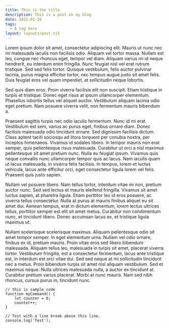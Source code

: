 ```yaml
---
title: This is the title
description: This is a post on my blog
date: 2022-01-18
tags:
  - A tag here
layout: layouts/post.njk
---
```


Lorem ipsum dolor sit amet, consectetur adipiscing elit. Mauris ut nunc nec mi malesuada iaculis non facilisis odio. Aliquam vel tortor massa. Nullam est leo, congue nec rhoncus eget, tempor vel diam. Aliquam varius mi id neque hendrerit, eu interdum enim fringilla. Nunc feugiat nisl vel erat rutrum tristique. Sed sed felis tortor. Quisque vestibulum, felis auctor pulvinar lacinia, purus magna efficitur tortor, nec tempus augue justo sit amet felis. Duis feugiat eros vel quam imperdiet, at sollicitudin neque lobortis.

Sed quis diam eros. Proin viverra facilisis elit non suscipit. Etiam tristique in turpis et tristique. Donec eget risus at ipsum ullamcorper elementum. Phasellus lobortis tellus vel aliquet auctor. Vestibulum aliquam lacinia odio eget pretium. Nam posuere viverra velit, non fermentum mauris bibendum a.

Praesent sagittis turpis nec odio iaculis fermentum. Nunc id mi erat. Vestibulum est sem, varius ac purus eget, finibus ornare diam. Donec facilisis malesuada odio tincidunt ornare. Sed dignissim facilisis dictum. Class aptent taciti sociosqu ad litora torquent per conubia nostra, per inceptos himenaeos. Vivamus id sodales libero. In tempor mauris non erat semper, quis pellentesque risus malesuada. Curabitur ut orci a nisl maximus pellentesque sit amet pretium nunc. Nulla eu feugiat ipsum. Vivamus quis neque convallis nunc ullamcorper tempor quis ac lacus. Nam iaculis quam ut lacus malesuada, in viverra felis facilisis. In tempus, lorem et luctus vehicula, lacus ante efficitur orci, eget consectetur ligula lorem vel felis. Praesent quis justo sapien.

Nullam vel posuere libero. Nam tellus tortor, interdum vitae mi non, pretium auctor nunc. Sed sed lectus et mauris eleifend fringilla. Vivamus sit amet luctus sapien, at pharetra ligula. Etiam porttitor leo id eros posuere, ac viverra tellus consectetur. Nulla at purus at mauris finibus aliquet eu sit amet dui. Aenean tempus, erat in dictum elementum, lorem lectus ultrices tellus, porttitor semper est elit sit amet metus. Curabitur non condimentum nunc, et tincidunt libero. Donec accumsan lacus ex, et tristique ligula maximus ut.

Nullam scelerisque scelerisque maximus. Aliquam pellentesque odio sit amet tempor semper. In eget elementum urna. Nullam vel odio ornare, finibus ex id, pretium mauris. Proin vitae eros sed libero bibendum malesuada. Aliquam tellus leo, malesuada in turpis sit amet, placerat viverra tortor. Vestibulum fringilla, est a consectetur fermentum, lacus ante tristique est, in interdum est orci vitae dui. Sed sed neque at mi sollicitudin tincidunt nec a metus. Proin bibendum turpis sit amet nisl aliquam vestibulum. Sed et maximus neque. Nulla ultrices malesuada nulla, a auctor ex tincidunt at. Curabitur pretium varius placerat. Morbi at nunc mauris. Nam sed nibh rhoncus, cursus purus in, tincidunt nunc.

```javascript/2-3
// this is sample code
function myCommand() {
	let counter = 0;
	counter++;
}

// Test with a line break above this line.
console.log('Test');
```
